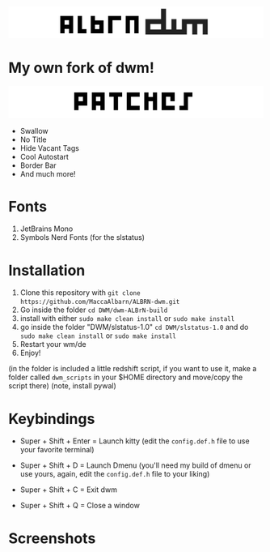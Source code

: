 ![albrndwm](dwm1.png)

# My own fork of dwm!

![patches](patches.png)

- Swallow
- No Title
- Hide Vacant Tags
- Cool Autostart
- Border Bar
- And much more!

# Fonts
1. JetBrains Mono
2. Symbols Nerd Fonts (for the slstatus)

# Installation

1. Clone this repository with `git clone https://github.com/MaccaAlbarn/ALBRN-dwm.git`
2. Go inside the folder `cd DWM/dwm-ALBrN-build`
3. install with either `sudo make clean install` or `sudo make install`
4. go inside the folder "DWM/slstatus-1.0" `cd DWM/slstatus-1.0` and do `sudo make clean install` or `sudo make install`
5. Restart your wm/de
6. Enjoy!

(in the folder is included a little redshift script, if you want to use it, make a folder called `dwm_scripts` in your $HOME directory and move/copy the script there)
(note, install pywal)

# Keybindings

- Super + Shift + Enter = Launch kitty (edit the `config.def.h` file to use your favorite terminal)

- Super + Shift + D = Launch Dmenu (you'll need my build of dmenu or use yours, again, edit the `config.def.h` file to your liking)
- Super + Shift + C = Exit dwm
- Super + Shift + Q = Close a window

# Screenshots
